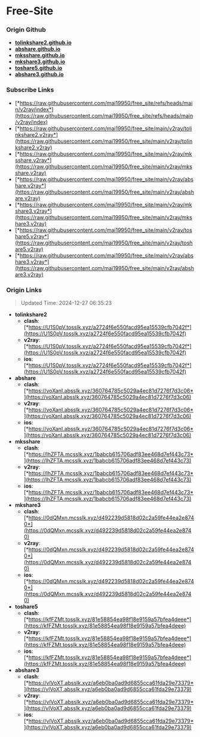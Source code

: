 # Free-Site

### Origin Github

- [**tolinkshare2.github.io**](https://github.com/tolinkshare2/tolinkshare2.github.io)
- [**abshare.github.io**](https://github.com/abshare/abshare.github.io)
- [**mksshare.github.io**](https://github.com/mksshare/mksshare.github.io)
- [**mkshare3.github.io**](https://github.com/mkshare3/mkshare3.github.io)
- [**toshare5.github.io**](https://github.com/toshare5/toshare5.github.io)
- [**abshare3.github.io**](https://github.com/abshare3/abshare3.github.io)

### Subscribe Links

- [*https://raw.githubusercontent.com/mai19950/free_site/refs/heads/main/v2ray/index*](https://raw.githubusercontent.com/mai19950/free_site/refs/heads/main/v2ray/index)
- [*https://raw.githubusercontent.com/mai19950/free_site/main/v2ray/tolinkshare2.v2ray*](https://raw.githubusercontent.com/mai19950/free_site/main/v2ray/tolinkshare2.v2ray)
- [*https://raw.githubusercontent.com/mai19950/free_site/main/v2ray/mksshare.v2ray*](https://raw.githubusercontent.com/mai19950/free_site/main/v2ray/mksshare.v2ray)
- [*https://raw.githubusercontent.com/mai19950/free_site/main/v2ray/abshare.v2ray*](https://raw.githubusercontent.com/mai19950/free_site/main/v2ray/abshare.v2ray)
- [*https://raw.githubusercontent.com/mai19950/free_site/main/v2ray/mkshare3.v2ray*](https://raw.githubusercontent.com/mai19950/free_site/main/v2ray/mkshare3.v2ray)
- [*https://raw.githubusercontent.com/mai19950/free_site/main/v2ray/toshare5.v2ray*](https://raw.githubusercontent.com/mai19950/free_site/main/v2ray/toshare5.v2ray)
- [*https://raw.githubusercontent.com/mai19950/free_site/main/v2ray/abshare3.v2ray*](https://raw.githubusercontent.com/mai19950/free_site/main/v2ray/abshare3.v2ray)

### Origin Links

> Updated Time: 2024-12-27 06:35:23

- **tolinkshare2**
  - **clash**: [*https://U1S0pV.tosslk.xyz/a2724f6e550facd95ea15539cfb7042f*](https://U1S0pV.tosslk.xyz/a2724f6e550facd95ea15539cfb7042f)
  - **v2ray**: [*https://U1S0pV.tosslk.xyz/a2724f6e550facd95ea15539cfb7042f*](https://U1S0pV.tosslk.xyz/a2724f6e550facd95ea15539cfb7042f)
  - **ios**: [*https://U1S0pV.tosslk.xyz/a2724f6e550facd95ea15539cfb7042f*](https://U1S0pV.tosslk.xyz/a2724f6e550facd95ea15539cfb7042f)
- **abshare**
  - **clash**: [*https://voXanI.absslk.xyz/360764785c5029a4ec81d7276f7d3c06*](https://voXanI.absslk.xyz/360764785c5029a4ec81d7276f7d3c06)
  - **v2ray**: [*https://voXanI.absslk.xyz/360764785c5029a4ec81d7276f7d3c06*](https://voXanI.absslk.xyz/360764785c5029a4ec81d7276f7d3c06)
  - **ios**: [*https://voXanI.absslk.xyz/360764785c5029a4ec81d7276f7d3c06*](https://voXanI.absslk.xyz/360764785c5029a4ec81d7276f7d3c06)
- **mksshare**
  - **clash**: [*https://IhZFTA.mcsslk.xyz/1babcb615706adf83ee468d7ef443c73*](https://IhZFTA.mcsslk.xyz/1babcb615706adf83ee468d7ef443c73)
  - **v2ray**: [*https://IhZFTA.mcsslk.xyz/1babcb615706adf83ee468d7ef443c73*](https://IhZFTA.mcsslk.xyz/1babcb615706adf83ee468d7ef443c73)
  - **ios**: [*https://IhZFTA.mcsslk.xyz/1babcb615706adf83ee468d7ef443c73*](https://IhZFTA.mcsslk.xyz/1babcb615706adf83ee468d7ef443c73)
- **mkshare3**
  - **clash**: [*https://0dQMxn.mcsslk.xyz/d492239d5818d02c2a59fe44ea2e8740*](https://0dQMxn.mcsslk.xyz/d492239d5818d02c2a59fe44ea2e8740)
  - **v2ray**: [*https://0dQMxn.mcsslk.xyz/d492239d5818d02c2a59fe44ea2e8740*](https://0dQMxn.mcsslk.xyz/d492239d5818d02c2a59fe44ea2e8740)
  - **ios**: [*https://0dQMxn.mcsslk.xyz/d492239d5818d02c2a59fe44ea2e8740*](https://0dQMxn.mcsslk.xyz/d492239d5818d02c2a59fe44ea2e8740)
- **toshare5**
  - **clash**: [*https://kfFZMt.tosslk.xyz/81e58854ea98f18e9159a57bfea4deee*](https://kfFZMt.tosslk.xyz/81e58854ea98f18e9159a57bfea4deee)
  - **v2ray**: [*https://kfFZMt.tosslk.xyz/81e58854ea98f18e9159a57bfea4deee*](https://kfFZMt.tosslk.xyz/81e58854ea98f18e9159a57bfea4deee)
  - **ios**: [*https://kfFZMt.tosslk.xyz/81e58854ea98f18e9159a57bfea4deee*](https://kfFZMt.tosslk.xyz/81e58854ea98f18e9159a57bfea4deee)
- **abshare3**
  - **clash**: [*https://vlVoXT.absslk.xyz/a6eb0ba0ad9d6855cca61fda29e73379*](https://vlVoXT.absslk.xyz/a6eb0ba0ad9d6855cca61fda29e73379)
  - **v2ray**: [*https://vlVoXT.absslk.xyz/a6eb0ba0ad9d6855cca61fda29e73379*](https://vlVoXT.absslk.xyz/a6eb0ba0ad9d6855cca61fda29e73379)
  - **ios**: [*https://vlVoXT.absslk.xyz/a6eb0ba0ad9d6855cca61fda29e73379*](https://vlVoXT.absslk.xyz/a6eb0ba0ad9d6855cca61fda29e73379)
